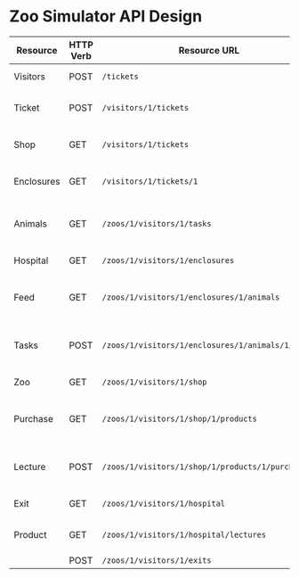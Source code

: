 # Zoo Simulator API Design
| **Resource** | **HTTP Verb** | **Resource URL** | **Use Case** |
|--------------|---------------|------------------|--------------|
| Visitors     | POST          | `/tickets`                            | Creating a ticket |
| Ticket       | POST          | `/visitors/1/tickets`                 | Visitor buying a ticket |
| Shop         | GET           | `/visitors/1/tickets`                 | View all of visitor's tickets |
| Enclosures   | GET           | `/visitors/1/tickets/1`              | View visitor's ticket 1 |
| Animals      | GET           | `/zoos/1/visitors/1/tasks`           | Viewing all tasks a visitor can do |
| Hospital     | GET           | `/zoos/1/visitors/1/enclosures`      | See all enclosures |
| Feed         | GET           | `/zoos/1/visitors/1/enclosures/1/animals` | See all animals in enclosure number 1 |
| Tasks        | POST          | `/zoos/1/visitors/1/enclosures/1/animals/1/feeds` | Feed animal 1 in enclosure 1 |
| Zoo          | GET           | `/zoos/1/visitors/1/shop`            | View all shops |
| Purchase     | GET           | `/zoos/1/visitors/1/shop/1/products` | View all products from shop 1 |
| Lecture      | POST          | `/zoos/1/visitors/1/shop/1/products/1/purchases` | Purchase product 1 from shop 1 |
| Exit         | GET           | `/zoos/1/visitors/1/hospital`        | Visit hospital |
| Product      | GET           | `/zoos/1/visitors/1/hospital/lectures` | Listen to a science lecture |
|              | POST          | `/zoos/1/visitors/1/exits`           | Exit zoo |
